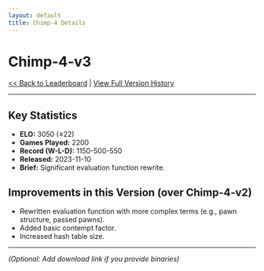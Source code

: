 ```yaml
---
layout: default
title: Chimp-4 Details
---
```


# Chimp-4-v3

[<< Back to Leaderboard](/) | [View Full Version History](../version-history.md)

---

## Key Statistics

*   **ELO:** 3050 (±22)
*   **Games Played:** 2200
*   **Record (W-L-D):** 1150-500-550
*   **Released:** 2023-11-10
*   **Brief:** Significant evaluation function rewrite.

## Improvements in this Version (over Chimp-4-v2)

*   Rewritten evaluation function with more complex terms (e.g., pawn structure, passed pawns).
*   Added basic contempt factor.
*   Increased hash table size.

<!-- For the base version (chimp-4.md), the heading would be "Initial Features" -->
<!-- e.g., ## Initial Features -->
<!-- * Alpha-beta search with PVS -->
<!-- * ... -->

---

*(Optional: Add download link if you provide binaries)*
<!-- [Download Chimp-4-v3 (UCI Engine)](link-to-your-download) -->
